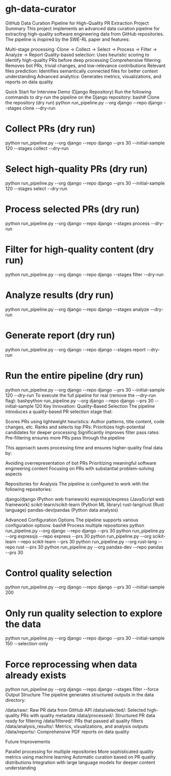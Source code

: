 # gh-data-curator

GitHub Data Curation Pipeline for High-Quality PR Extraction
Project Summary
This project implements an advanced data curation pipeline for extracting high-quality software engineering data from GitHub repositories. The pipeline is inspired by the SWE-RL paper and features:

Multi-stage processing: Clone → Collect → Select → Process → Filter → Analyze → Report
Quality-based selection: Uses heuristic scoring to identify high-quality PRs before deep processing
Comprehensive filtering: Removes bot PRs, trivial changes, and low-relevance contributions
Relevant files prediction: Identifies semantically connected files for better context understanding
Advanced analytics: Generates metrics, visualizations, and reports on data quality

Quick Start for Interview Demo (Django Repository)
Run the following commands to dry-run the pipeline on the Django repository:
bash# Clone the repository (dry run)
python run_pipeline.py --org django --repo django --stages clone --dry-run

# Collect PRs (dry run)
python run_pipeline.py --org django --repo django --prs 30 --initial-sample 120 --stages collect --dry-run

# Select high-quality PRs (dry run)
python run_pipeline.py --org django --repo django --prs 30 --initial-sample 120 --stages select --dry-run

# Process selected PRs (dry run)
python run_pipeline.py --org django --repo django --stages process --dry-run

# Filter for high-quality content (dry run)
python run_pipeline.py --org django --repo django --stages filter --dry-run

# Analyze results (dry run)
python run_pipeline.py --org django --repo django --stages analyze --dry-run

# Generate report (dry run)
python run_pipeline.py --org django --repo django --stages report --dry-run

# Run the entire pipeline (dry run)
python run_pipeline.py --org django --repo django --prs 30 --initial-sample 120 --dry-run
To execute the full pipeline for real (remove the --dry-run flag):
bashpython run_pipeline.py --org django --repo django --prs 30 --initial-sample 120
Key Innovation: Quality-Based Selection
The pipeline introduces a quality-based PR selection stage that:

Scores PRs using lightweight heuristics: Author patterns, title content, code changes, etc.
Ranks and selects top PRs: Prioritizes high-potential candidates for deeper processing
Significantly improves filter pass rates: Pre-filtering ensures more PRs pass through the pipeline

This approach saves processing time and ensures higher-quality final data by:

Avoiding overrepresentation of bot PRs
Prioritizing meaningful software engineering content
Focusing on PRs with substantial problem-solving aspects

Repositories for Analysis
The pipeline is configured to work with the following repositories:

django/django (Python web framework)
expressjs/express (JavaScript web framework)
scikit-learn/scikit-learn (Python ML library)
rust-lang/rust (Rust language)
pandas-dev/pandas (Python data analysis)

Advanced Configuration Options
The pipeline supports various configuration options:
bash# Process multiple repositories
python run_pipeline.py --org django --repo django --prs 30
python run_pipeline.py --org expressjs --repo express --prs 30
python run_pipeline.py --org scikit-learn --repo scikit-learn --prs 30
python run_pipeline.py --org rust-lang --repo rust --prs 30
python run_pipeline.py --org pandas-dev --repo pandas --prs 30

# Control quality selection 
python run_pipeline.py --org django --repo django --prs 30 --initial-sample 200

# Only run quality selection to explore the data
python run_pipeline.py --org django --repo django --prs 30 --initial-sample 150 --selection-only

# Force reprocessing when data already exists
python run_pipeline.py --org django --repo django --stages filter --force
Output Structure
The pipeline generates structured outputs in the data directory:

/data/raw/: Raw PR data from GitHub API
/data/selected/: Selected high-quality PRs with quality metadata
/data/processed/: Structured PR data ready for filtering
/data/filtered/: PRs that passed all quality filters
/data/analysis_results/: Metrics, visualizations, and analysis outputs
/data/reports/: Comprehensive PDF reports on data quality

Future Improvements

Parallel processing for multiple repositories
More sophisticated quality metrics using machine learning
Automatic curation based on PR quality distributions
Integration with large language models for deeper content understanding